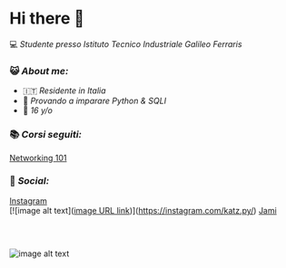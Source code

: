 # Hi there 👋
💻 _Studente presso Istituto Tecnico Industriale Galileo Ferraris_
### 😺 _About me:_ 
* 🇮🇹 _Residente in Italia_
* 🐍 _Provando a imparare Python & SQLI_
* 🎂 _16 y/o_

### 📚 _Corsi seguiti:_
[Networking 101](https://www.udemy.com/course/networking-101-corso-di-reti-da-zero/)

### 📱 _Social:_
[Instagram](https://instagram.com/katz.py/)<br />
[![image alt text]([image URL link](https://i.ibb.co/4MVKw6N/insta.png))](https://instagram.com/katz.py/)
[Jami](https://i.ibb.co/cXRSMQR/Screenshot-2022-06-15-16-11-19.png)
### ⠀
![image alt text](https://i.ibb.co/D1Bbb7v/Untitled.png)

